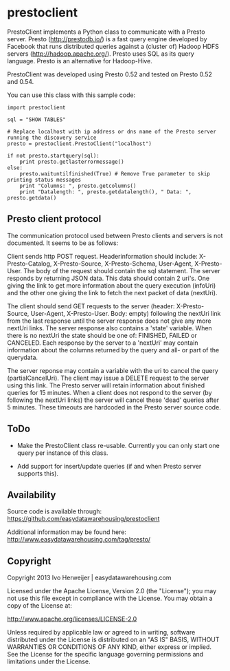 prestoclient
============

PrestoClient implements a Python class to communicate with a Presto server.
Presto (http://prestodb.io/) is a fast query engine developed
by Facebook that runs distributed queries against a (cluster of)
Hadoop HDFS servers (http://hadoop.apache.org/).
Presto uses SQL as its query language. Presto is an alternative for
Hadoop-Hive.

PrestoClient was developed using Presto 0.52 and tested on Presto 0.52 and 0.54.

You can use this class with this sample code:

	import prestoclient
	
	sql = "SHOW TABLES"
	
	# Replace localhost with ip address or dns name of the Presto server running the discovery service
	presto = prestoclient.PrestoClient("localhost")
	
	if not presto.startquery(sql):
	    print presto.getlasterrormessage()
	else:
	    presto.waituntilfinished(True) # Remove True parameter to skip printing status messages
	    print "Columns: ", presto.getcolumns()
	    print "Datalength: ", presto.getdatalength(), " Data: ", presto.getdata()


Presto client protocol
----------------------

The communication protocol used between Presto clients and servers is not documented. It seems to
be as follows:

Client sends http POST request. Headerinformation should include: X-Presto-Catalog, X-Presto-Source,
X-Presto-Schema, User-Agent, X-Presto-User. The body of the request should contain the sql statement.
The server responds by returning JSON data. This data should contain 2 uri's. One giving the link
to get more information about the query execution (infoUri) and the other one giving the link to fetch
the next packet of data (nextUri).

The client should send GET requests to the server (header: X-Presto-Source, User-Agent, X-Presto-User.
Body: empty) following the nextUri link from the last response
until the server response does not give any more nextUri links. The server response also contains a
'state' variable. When there is no nextUri the state should be one of: FINISHED, FAILED or CANCELED.
Each response by the server to a 'nextUri' may contain information about the columns returned by the
query and all- or part of the querydata.

The server reponse may contain a variable with the uri to cancel the query (partialCancelUri). The
client may issue a DELETE request to the server using this link.
The Presto server will retain information about finished queries for 15 minutes. When a client does
not respond to the server (by following the nextUri links) the server will cancel these 'dead' queries
after 5 minutes. These timeouts are hardcoded in the Presto server source code.

ToDo
----
- Make the PrestoClient class re-usable. Currently you can only start one query per instance of
this class.

- Add support for insert/update queries (if and when Presto server supports this).

Availability
------------
Source code is available through: https://github.com/easydatawarehousing/prestoclient

Additional information may be found here: http://www.easydatawarehousing.com/tag/presto/

Copyright
---------
Copyright 2013 Ivo Herweijer | easydatawarehousing.com

Licensed under the Apache License, Version 2.0 (the "License");
you may not use this file except in compliance with the License.
You may obtain a copy of the License at:

http://www.apache.org/licenses/LICENSE-2.0

Unless required by applicable law or agreed to in writing, software
distributed under the License is distributed on an "AS IS" BASIS,
WITHOUT WARRANTIES OR CONDITIONS OF ANY KIND, either express or implied.
See the License for the specific language governing permissions and
limitations under the License.

